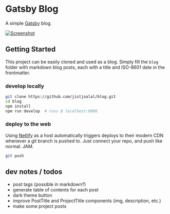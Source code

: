# Gatsby Blog

A simple [Gatsby](https://gatsbyjs.org) blog.

[![Screenshot](https://jist-screenshotter.herokuapp.com/v1/desktop/https://jist-blog.netlify.com/)](https://jist-blog.netlify.com/)

## Getting Started

This project can be easily cloned and used as a blog. Simply fill the `blog` folder with markdown blog posts, each with a title and ISO-8601 date in the frontmatter.

### develop locally

```sh
git clone https://github.com/jistjoalal/blog.git
cd blog
npm install
npm run develop  # runs @ localhost:8000
```

### deploy to the web

Using [Netlify](https://www.netlify.com/) as a host automatically triggers deploys to their modern CDN whenever a git branch is pushed to. Just connect your repo, and push like normal. JAM.

```sh
git push
```

## dev notes / todos

- post tags (possible in markdown?)
- generate table of contents for each post
- dark theme button
- improve PostTitle and ProjectTitle components (img, description, etc.)
- make some project posts
